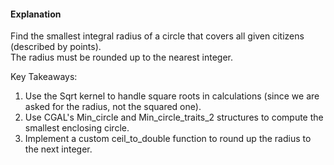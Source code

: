 #### Explanation
Find the smallest integral radius of a circle that covers all given citizens (described by points).  
The radius must be rounded up to the nearest integer.  

Key Takeaways:
1. Use the Sqrt kernel to handle square roots in calculations (since we are asked for the radius, not the squared one).
2. Use CGAL's Min_circle and Min_circle_traits_2 structures to compute the smallest enclosing circle.
3. Implement a custom ceil_to_double function to round up the radius to the next integer.
